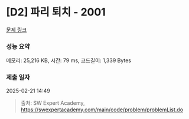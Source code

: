 # [D2] 파리 퇴치 - 2001 

[문제 링크](https://swexpertacademy.com/main/code/problem/problemDetail.do?contestProbId=AV5PzOCKAigDFAUq) 

### 성능 요약

메모리: 25,216 KB, 시간: 79 ms, 코드길이: 1,339 Bytes

### 제출 일자

2025-02-21 14:49



> 출처: SW Expert Academy, https://swexpertacademy.com/main/code/problem/problemList.do